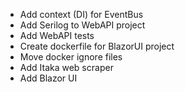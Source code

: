 - Add context (DI) for EventBus
- Add Serilog to WebAPI project
- Add WebAPI tests
- Create dockerfile for BlazorUI project
- Move docker ignore files
- Add Itaka web scraper
- Add Blazor UI
